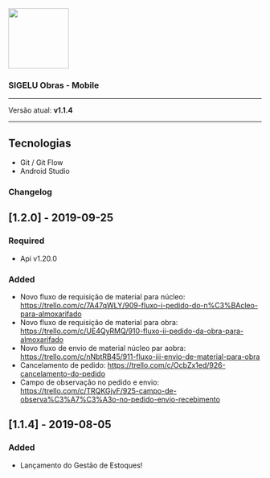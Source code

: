 <img src="https://prnt.sc/lzo1b8" width="120">

### SIGELU Obras - Mobile
---

Versão atual: **v1.1.4**

---

## Tecnologias
- Git / Git Flow
- Android Studio

### Changelog
## [1.2.0] - 2019-09-25
### Required
- Api v1.20.0

### Added
- Novo fluxo de requisição de material para núcleo: https://trello.com/c/7A47qWLY/909-fluxo-i-pedido-do-n%C3%BAcleo-para-almoxarifado
- Novo fluxo de requisição de material para obra: https://trello.com/c/UE4QyRMQ/910-fluxo-ii-pedido-da-obra-para-almoxarifado
- Novo fluxo de envio de material núcleo par aobra: https://trello.com/c/nNbtRB45/911-fluxo-iii-envio-de-material-para-obra
- Cancelamento de pedido: https://trello.com/c/OcbZx1ed/926-cancelamento-do-pedido
- Campo de observação no pedido e envio: https://trello.com/c/TRQKGjvF/925-campo-de-observa%C3%A7%C3%A3o-no-pedido-envio-recebimento

## [1.1.4] - 2019-08-05
### Added
- Lançamento do Gestão de Estoques!